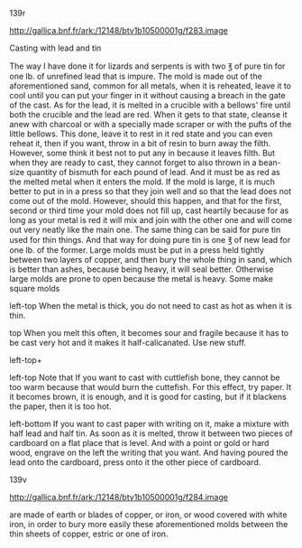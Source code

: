 139r

http://gallica.bnf.fr/ark:/12148/btv1b10500001g/f283.image

Casting with lead and tin

The way I have done it for lizards and serpents is with two ℥ of pure tin for one lb. of unrefined lead that is impure. The mold is made out of the aforementioned sand, common for all metals, when it is reheated, leave it to cool until you can put your finger in it without causing a breach in the gate of the cast. As for the lead, it is melted in a crucible with a bellows' fire until both the crucible and the lead are red.  When it gets to that state, cleanse it anew with charcoal or with a specially made scraper or with the pufts of the little bellows. This done, leave it to rest in it red state and you can even reheat it, then if you want, throw in a bit of resin to burn away the filth.  However, some think it best not to put any in because it leaves filth.  But when they are ready to cast, they cannot forget to also thrown in a bean-size quantity of bismuth for each pound of lead. And it must be as red as the melted metal when it enters the mold.  If the mold is large, it is much better to put in in a press so that they join well and so that the lead does not come out of the mold.  However, should this happen, and that for the first, second or third time your mold does not fill up, cast heartily because for as long as your metal is red it will mix and join with the other one and will come out very neatly like the main one.  The same thing can be said for pure tin used for thin things.  And that way for doing pure tin is one ℥  of new lead for one lb. of the former.  Large molds must be put in a press held tightly between two layers of copper, and then bury the whole thing in sand, which is better than ashes, because being heavy, it will seal better.  Otherwise large molds are prone to open because the metal is heavy.  Some make square molds

left-top
When the metal is thick, you do not need to cast as hot as when it is thin.

top
When you melt this often, it becomes sour and fragile because it has to be cast very hot and it makes it half-calicanated.  Use new stuff.

left-top+

left-top
Note that If you want to cast with cuttlefish bone, they cannot be too warm because that would burn the cuttefish. For this effect, try paper. It it becomes brown, it is enough, and it is good for casting, but if it blackens the paper, then it is too hot.

left-bottom
If you want to cast paper with writing on it, make a mixture with half lead and half tin. As soon as it is melted, throw it between two pieces of cardboard on a flat place that is level. And with a point or gold or hard wood, engrave on the left the writing that you want. And having poured the lead onto the cardboard, press onto it the other piece of cardboard.


139v

http://gallica.bnf.fr/ark:/12148/btv1b10500001g/f284.image

are made of earth or blades of copper, or iron, or wood covered with white iron, in order to bury more easily these aforementioned molds between the thin sheets of copper, estric or one of iron.
